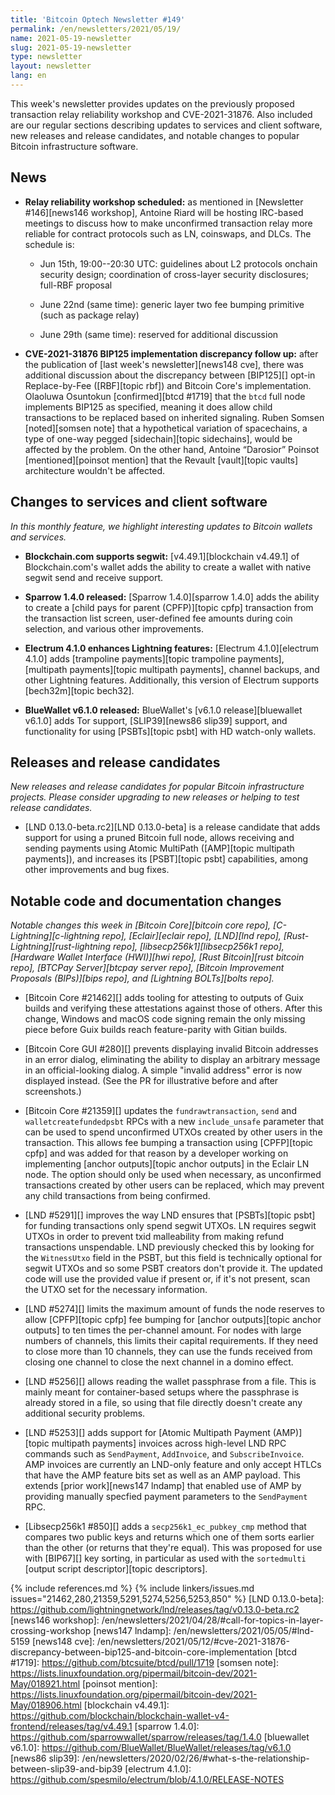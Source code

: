 ```yaml
---
title: 'Bitcoin Optech Newsletter #149'
permalink: /en/newsletters/2021/05/19/
name: 2021-05-19-newsletter
slug: 2021-05-19-newsletter
type: newsletter
layout: newsletter
lang: en
---
```

This week's newsletter provides updates on the previously proposed
transaction relay reliability workshop and CVE-2021-31876.  Also
included are our regular sections describing updates to services and
client software, new releases and release candidates, and notable
changes to popular Bitcoin infrastructure software.

## News

- **Relay reliability workshop scheduled:** as mentioned in [Newsletter
  #146][news146 workshop], Antoine Riard will be hosting IRC-based
  meetings to discuss how to make unconfirmed transaction relay more
  reliable for contract protocols such as LN, coinswaps, and DLCs.  The
  schedule is:

    - Jun 15th, 19:00--20:30 UTC: guidelines about L2 protocols onchain
      security design; coordination of cross-layer security disclosures;
      full-RBF proposal

    - June 22nd (same time): generic layer two fee bumping primitive
      (such as package relay)

    - June 29th (same time): reserved for additional discussion

- **CVE-2021-31876 BIP125 implementation discrepancy follow up:**
  after the publication of [last week's newsletter][news148 cve], there was
  additional discussion about the discrepancy between [BIP125][] opt-in
  Replace-by-Fee ([RBF][topic rbf]) and Bitcoin Core's implementation.
  Olaoluwa Osuntokun [confirmed][btcd #1719] that the `btcd` full node
  implements BIP125 as specified, meaning it does allow child
  transactions to be replaced based on inherited signaling.  Ruben
  Somsen [noted][somsen note] that a hypothetical variation of spacechains, a type of
  one-way pegged [sidechain][topic sidechains], would be affected by the
  problem.  On the other hand, Antoine “Darosior” Poinsot [mentioned][poinsot mention] that the
  Revault [vault][topic vaults] architecture wouldn't be affected.

## Changes to services and client software

*In this monthly feature, we highlight interesting updates to Bitcoin
wallets and services.*

- **Blockchain.com supports segwit:**
  [v4.49.1][blockchain v4.49.1] of Blockchain.com's wallet adds the ability to
  create a wallet with native segwit send and receive support.

- **Sparrow 1.4.0 released:**
  [Sparrow 1.4.0][sparrow 1.4.0] adds the ability to create a [child pays for parent
  (CPFP)][topic cpfp] transaction from the transaction list screen, user-defined
  fee amounts during coin selection, and various other improvements.

- **Electrum 4.1.0 enhances Lightning features:**
  [Electrum 4.1.0][electrum 4.1.0] adds [trampoline payments][topic trampoline payments], [multipath
  payments][topic multipath payments], channel
  backups, and other Lightning features. Additionally, this version of Electrum
  supports [bech32m][topic bech32].

- **BlueWallet v6.1.0 released:**
  BlueWallet's [v6.1.0 release][bluewallet v6.1.0] adds Tor support,
  [SLIP39][news86 slip39] support, and functionality for using [PSBTs][topic psbt]
  with HD watch-only wallets.

## Releases and release candidates

*New releases and release candidates for popular Bitcoin infrastructure
projects.  Please consider upgrading to new releases or helping to test
release candidates.*

- [LND 0.13.0-beta.rc2][LND 0.13.0-beta] is a release candidate that
  adds support for using a pruned Bitcoin full node, allows receiving
  and sending payments using Atomic MultiPath ([AMP][topic multipath payments]),
  and increases its [PSBT][topic psbt] capabilities, among other improvements
  and bug fixes.

## Notable code and documentation changes

*Notable changes this week in [Bitcoin Core][bitcoin core repo],
[C-Lightning][c-lightning repo], [Eclair][eclair repo], [LND][lnd repo],
[Rust-Lightning][rust-lightning repo], [libsecp256k1][libsecp256k1
repo], [Hardware Wallet Interface (HWI)][hwi repo],
[Rust Bitcoin][rust bitcoin repo], [BTCPay Server][btcpay server repo],
[Bitcoin Improvement Proposals (BIPs)][bips repo], and [Lightning
BOLTs][bolts repo].*


- [Bitcoin Core #21462][] adds tooling for attesting to outputs of Guix builds
  and verifying these attestations against those of others. After this change,
  Windows and macOS code signing remain the only missing piece before Guix
  builds reach feature-parity with Gitian builds.

- [Bitcoin Core GUI #280][] prevents displaying invalid Bitcoin
  addresses in an error dialog, eliminating the ability to display an
  arbitrary message in an official-looking dialog.  A simple "invalid
  address" error is now displayed instead.  (See the PR for illustrative
  before and after screenshots.)

- [Bitcoin Core #21359][] updates the `fundrawtransaction`, `send` and
  `walletcreatefundedpsbt` RPCs with a new `include_unsafe` parameter
  that can be used to spend unconfirmed UTXOs created by other users in
  the transaction.  This allows fee bumping a transaction using
  [CPFP][topic cpfp] and was added for that reason by a developer
  working on implementing [anchor outputs][topic anchor outputs] in the
  Eclair LN node.  The option should only be used when necessary, as
  unconfirmed transactions created by other users can be replaced, which
  may prevent any child transactions from being confirmed.

- [LND #5291][] improves the way LND ensures that [PSBTs][topic psbt] for
  funding transactions only spend segwit UTXOs.  LN requires segwit UTXOs
  in order to prevent txid malleability from making refund
  transactions unspendable.  LND previously checked this by looking for
  the `WitnessUtxo` field in the PSBT, but this field is technically
  optional for segwit UTXOs and so some PSBT creators don't provide it.
  The updated code will use the provided value if present or, if it's
  not present, scan the UTXO set for the necessary information.

- [LND #5274][] limits the maximum amount of funds the node reserves to
  allow [CPFP][topic cpfp] fee bumping for [anchor outputs][topic anchor
  outputs] to ten times the per-channel amount.  For nodes with large
  numbers of channels, this limits their capital requirements.  If they
  need to close more than 10 channels, they can use the funds received
  from closing one channel to close the next channel in a domino effect.

- [LND #5256][] allows reading the wallet passphrase from a file.  This
  is mainly meant for container-based setups where the passphrase is
  already stored in a file, so using that file directly doesn't create
  any additional security problems.

- [LND #5253][] adds support for [Atomic Multipath Payment (AMP)][topic
  multipath payments] invoices across high-level LND RPC commands such as
  `SendPayment`, `AddInvoice`, and `SubscribeInvoice`. AMP invoices are
  currently an LND-only feature and only accept HTLCs that have the AMP
  feature bits set as well as an AMP payload. This extends [prior
  work][news147 lndamp] that enabled use of AMP by providing manually
  specfied payment parameters to the `SendPayment` RPC.

- [Libsecp256k1 #850][] adds a `secp256k1_ec_pubkey_cmp` method that
  compares two public keys and returns which one of them sorts earlier
  than the other (or returns that they're equal).  This was proposed for
  use with [BIP67][] key sorting, in particular as used with the
  `sortedmulti` [output script descriptor][topic descriptors].

{% include references.md %}
{% include linkers/issues.md issues="21462,280,21359,5291,5274,5256,5253,850" %}
[LND 0.13.0-beta]: https://github.com/lightningnetwork/lnd/releases/tag/v0.13.0-beta.rc2
[news146 workshop]: /en/newsletters/2021/04/28/#call-for-topics-in-layer-crossing-workshop
[news147 lndamp]: /en/newsletters/2021/05/05/#lnd-5159
[news148 cve]: /en/newsletters/2021/05/12/#cve-2021-31876-discrepancy-between-bip125-and-bitcoin-core-implementation
[btcd #1719]: https://github.com/btcsuite/btcd/pull/1719
[somsen note]: https://lists.linuxfoundation.org/pipermail/bitcoin-dev/2021-May/018921.html
[poinsot mention]: https://lists.linuxfoundation.org/pipermail/bitcoin-dev/2021-May/018906.html
[blockchain v4.49.1]: https://github.com/blockchain/blockchain-wallet-v4-frontend/releases/tag/v4.49.1
[sparrow 1.4.0]: https://github.com/sparrowwallet/sparrow/releases/tag/1.4.0
[bluewallet v6.1.0]: https://github.com/BlueWallet/BlueWallet/releases/tag/v6.1.0
[news86 slip39]: /en/newsletters/2020/02/26/#what-s-the-relationship-between-slip39-and-bip39
[electrum 4.1.0]: https://github.com/spesmilo/electrum/blob/4.1.0/RELEASE-NOTES
